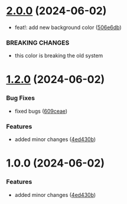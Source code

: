 # [2.0.0](https://github.com/devKirkCartano/release/compare/v1.2.0...v2.0.0) (2024-06-02)


* feat!: add new background color ([506e6db](https://github.com/devKirkCartano/release/commit/506e6db659f6b22647f6765469f772abd588f7c5))


### BREAKING CHANGES

* this color is breaking the old system

# [1.2.0](https://github.com/devKirkCartano/release/compare/v1.1.0...v1.2.0) (2024-06-02)


### Bug Fixes

* fixed bugs ([609ceae](https://github.com/devKirkCartano/release/commit/609ceaec41ec6d8806e9fb6a1f46c587ca6ff649))


### Features

* added minor changes ([4ed430b](https://github.com/devKirkCartano/release/commit/4ed430b4a3adea73b87c8ef26b0399cbf0c89249))

# 1.0.0 (2024-06-02)


### Features

* added minor changes ([4ed430b](https://github.com/devKirkCartano/release/commit/4ed430b4a3adea73b87c8ef26b0399cbf0c89249))
